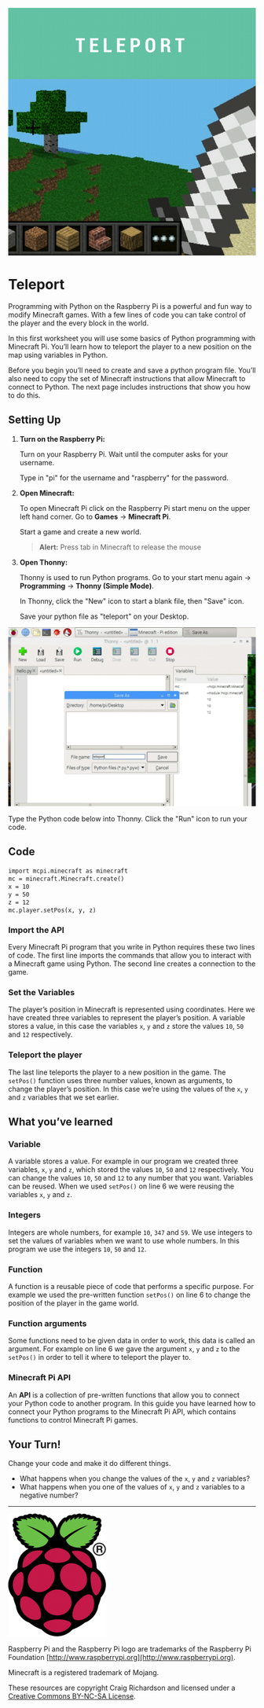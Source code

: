<div class="intro">

![title cover](/images/covers/1.png)
# Teleport

Programming with Python on the Raspberry Pi is a powerful and fun way to modify Minecraft games. With a few lines of code you can take control of the player and the every block in the world.

In this first worksheet you will use some basics of Python programming with Minecraft Pi. You’ll learn how to teleport the player to a new position on the map using variables in Python.

Before you begin you’ll need to create and save a python program file. You’ll also need to copy the set of Minecraft instructions that allow Minecraft to connect to Python. The next page includes instructions that show you how to do this.

</div>

<div class="setting-up">

## Setting Up

1. **Turn on the Raspberry Pi:**

    Turn on your Raspberry Pi. Wait until the computer asks for your username.

    Type in "pi" for the username and "raspberry" for the password.

1. **Open Minecraft:**

    To open Minecraft Pi click on the Raspberry Pi start menu on the upper left hand corner. Go to **Games** -> **Minecraft Pi**.

    Start a game and create a new world.

    > **Alert:** Press tab in Minecraft to release the mouse

2. **Open Thonny:**

    Thonny is used to run Python programs. Go to your start menu again -> **Programming** -> **Thonny (Simple Mode)**.

    In Thonny, click the "New" icon to start a blank file, then "Save" icon.

    Save your python file as "teleport" on your Desktop.

![save file screencap](/images/01-screen-caps/save-file-in-thonny.png)

Type the Python code below into Thonny. Click the "Run" icon to run your code.

</div>

<div class="code">

## Code

```
import mcpi.minecraft as minecraft
mc = minecraft.Minecraft.create()
x = 10
y = 50
z = 12
mc.player.setPos(x, y, z)
```

### Import the API

Every Minecraft Pi program that you write in Python requires these two lines of code. The first line imports the commands that allow you to interact with a Minecraft game using Python. The second line creates a connection to the game.


### Set the Variables

The player’s position in Minecraft is represented using coordinates. Here we have created three variables to represent the player’s position. A variable stores a value, in this case the variables `x`, `y` and `z` store the values `10`, `50` and `12` respectively.


### Teleport the player

The last line teleports the player to a new position in the game. The `setPos()` function uses three number values, known as arguments, to change the player’s position. In this case we’re using the values of the `x`, `y` and `z` variables that we set earlier.

</div>

<div class="what-youve-learned">

## What you’ve learned

### Variable

A variable stores a value. For example in our program we created three variables, `x`, `y` and `z`, which stored the values `10`, `50` and `12` respectively. You can change the values `10`, `50` and `12` to any number that you want. Variables can be reused. When we used `setPos()` on line 6 we were reusing the variables `x`, `y` and `z`.

### Integers

Integers are whole numbers, for example `10`, `347` and `59`. We use integers to set the values of variables when we want to use whole numbers. In this program we use the integers `10`, `50` and `12`.

### Function

A function is a reusable piece of code that performs a specific purpose. For example we used the pre-written function `setPos()` on line 6 to change the position of the player in the game world.

### Function arguments

Some functions need to be given data in order to work, this data is called an argument. For example on line 6 we gave the argument `x`, `y` and `z` to the `setPos()` in order to tell it where to teleport the player to.

### Minecraft Pi API

An **API** is a collection of pre-written functions that allow you to connect your Python code to another program. In this guide you have learned how to connect your Python programs to the Minecraft Pi API, which contains functions to control Minecraft Pi games.

</div>

<div class="extension">

## Your Turn!

Change your code and make it do different things.

-  What happens when you change the values of the `x`, `y` and `z` variables?
- What happens when you one of the values of `x`, `y` and `z` variables to a negative number?

</div>

<div class="footer">

----

![Raspberry Pi and the Raspberry Pi logo are trademarks of the Raspberry Pi Foundation](../images/RPi-Logo-Reg-SCREEN-199x250.png)

Raspberry Pi and the Raspberry Pi logo are trademarks of the Raspberry Pi Foundation [http://www.raspberrypi.org](http://www.raspberrypi.org).

Minecraft is a registered trademark of Mojang.

These resources are copyright Craig Richardson and licensed under a [Creative Commons BY-NC-SA License](https://creativecommons.org/licenses/by-nc-sa/4.0/).

</div>
